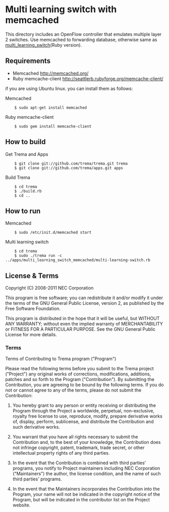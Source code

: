 Multi learning switch with memcached
====================================

This directory includes an OpenFlow controller that emulates multiple
layer 2 switches.
Use memcached to forwarding database,
otherwise same as [multi_learning_switch](https://github.com/trema/trema/tree/master/src/examples/multi_learning_switch)(Ruby version).

Requirements
------------

  - Memcached <http://memcached.org/>
  - Ruby memcache-client <http://seattlerb.rubyforge.org/memcache-client/>

  if you are using Ubuntu linux. you can install them as follows:

  Memcached

        $ sudo apt-get install memcached

  Ruby memcache-client

        $ sudo gem install memcache-client

How to build
------------

  Get Trema and Apps

        $ git clone git://github.com/trema/trema.git trema
        $ git clone git://github.com/trema/apps.git apps

  Build Trema

        $ cd trema
        $ ./build.rb
        $ cd ..

How to run
----------

  Memcached

        $ sudo /etc/init.d/memcached start

  Multi learning switch

        $ cd trema
        $ sudo ./trema run -c ../apps/multi_learning_switch_memcached/multi-learning-switch.rb

License & Terms
---------------

Copyright (C) 2008-2011 NEC Corporation

This program is free software; you can redistribute it and/or modify
it under the terms of the GNU General Public License, version 2, as
published by the Free Software Foundation.

This program is distributed in the hope that it will be useful, but
WITHOUT ANY WARRANTY; without even the implied warranty of
MERCHANTABILITY or FITNESS FOR A PARTICULAR PURPOSE.  See the GNU
General Public License for more details.


### Terms

Terms of Contributing to Trema program ("Program")

Please read the following terms before you submit to the Trema project
("Project") any original works of corrections, modifications,
additions, patches and so forth to the Program ("Contribution"). By
submitting the Contribution, you are agreeing to be bound by the
following terms.  If you do not or cannot agree to any of the terms,
please do not submit the Contribution:

1. You hereby grant to any person or entity receiving or distributing
   the Program through the Project a worldwide, perpetual,
   non-exclusive, royalty free license to use, reproduce, modify,
   prepare derivative works of, display, perform, sublicense, and
   distribute the Contribution and such derivative works.

2. You warrant that you have all rights necessary to submit the
   Contribution and, to the best of your knowledge, the Contribution
   does not infringe copyright, patent, trademark, trade secret, or
   other intellectual property rights of any third parties.

3. In the event that the Contribution is combined with third parties'
   programs, you notify to Project maintainers including NEC
   Corporation ("Maintainers") the author, the license condition, and
   the name of such third parties' programs.

4. In the event that the Maintainers incorporates the Contribution
   into the Program, your name will not be indicated in the copyright
   notice of the Program, but will be indicated in the contributor
   list on the Project website.
